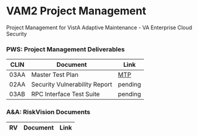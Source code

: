 # VAM2 Project Management
Project Management for VistA Adaptive Maintenance - VA Enterprise Cloud Security


### PWS: Project Management Deliverables

|CLIN | Document |  Link |
|---|---|---|
|03AA | Master Test Plan| [MTP](/Documents/Master_Test_Plan.md) |
|02AA	|Security Vulnerability Report | pending |
|03AB	| RPC Interface Test Suite | pending |


### A&A: RiskVision Documents
|RV | Document |  Link |
|---|---|---|
